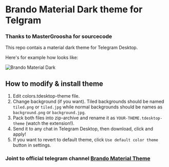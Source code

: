 # Brando Material Dark theme for Telgram
### Thanks to MasterGroosha for sourcecode

This repo contais a material dark theme for Telegram Desktop.

Here's for example how looks like:

![Brando Material Dark](http://i.imgur.com/1asrcMn.png)

## How to modify & install theme

1) Edit colors.tdesktop-theme file.  
2) Change background (if you want). Tiled backgrounds should be named `tiled.png` or `tiled.jpg` while normal backgrounds should be names as `background.png` or `background.jpg`.  
3) Pack both files into zip-archive and rename it as `YOUR-THEME.tdesktop-theme` (watch the extension!).  
4) Send it to any chat in Telegram Desktop, then download, click and apply!  
5) If you want to revert to default theme, click `Use default color theme` button in settings.  

### Joint to official telegram channel [Brando Material Theme](https://t.me/BrandoTheme)
